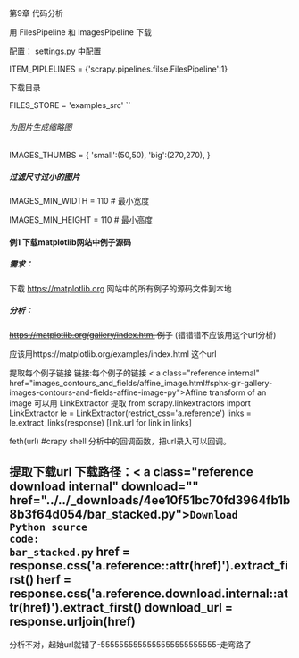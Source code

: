 第9章 代码分析

用 FilesPipeline 和 ImagesPipeline 下载

配置：
settings.py 中配置

ITEM_PIPLELINES = {'scrapy.pipelines.filse.FilesPipeline':1} 

下载目录

FILES_STORE = 'examples_src'
``
###### 为图片生成缩略图
IMAGES_THUMBS = {
	'small':(50,50),
	'big':(270,270),
}

##### 过滤尺寸过小的图片
IMAGES_MIN_WIDTH = 110 # 最小宽度

IMAGES_MIN_HEIGHT = 110 # 最小高度

#### 例1 下载matplotlib网站中例子源码
##### 需求：
下载 https://matplotlib.org 网站中的所有例子的源码文件到本地

##### 分析：
~~https://matplotlib.org/gallery/index.html 例子~~
(错错错不应该用这个url分析)

应该用https://matplotlib.org/examples/index.html 这个url

提取每个例子链接
链接:每个例子的链接 < a class="reference internal" href="images_contours_and_fields/affine_image.html#sphx-glr-gallery-images-contours-and-fields-affine-image-py"><span class="std std-ref">Affine transform of an image</span></a>
可以用 LinkExtractor 提取 
from scrapy.linkextractors import LinkExtractor
 le = LinkExtractor(restrict_css='a.reference')
 links = le.extract_links(response)
 [link.url for link in links]

feth(url) #crapy shell 分析中的回调函数，把url录入可以回调。

提取下载url
下载路径：< a class="reference download internal" download="" href="../../_downloads/4ee10f51bc70fd3964fb1b8b3f64d054/bar_stacked.py"><code class="xref download docutils literal notranslate"><span class="pre">Download</span> <span class="pre">Python</span> <span class="pre">source</span> <span class="pre">code:</span> <span class="pre">bar_stacked.py</span></code></a>
href = response.css('a.reference::attr(href)').extract_first()
herf = response.css('a.reference.download.internal::attr(href)').extract_first()
download_url = response.urljoin(href)
------------------------
分析不对，起始url就错了-5555555555555555555555555-走弯路了
